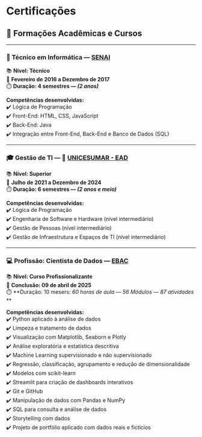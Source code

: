 # Certificações

## 📘 Formações Acadêmicas e Cursos

---

### 🏫 Técnico em Informática — [SENAI](https://www.sc.senai.br/) 
📚 **Nível: Técnico**   
📅 **Fevereiro de 2016 a Dezembro de 2017**  
⏱️ **Duração: 4 semestres — *(2 anos)***  

**Competências desenvolvidas:**  
✔️ Lógica de Programação  
✔️ Front-End: HTML, CSS, JavaScript  
✔️ Back-End: Java  
✔️ Integração entre Front-End, Back-End e Banco de Dados (SQL)  

---

### 🎓 Gestão de TI — 🔗 [UNICESUMAR - EAD](https://www.unicesumar.edu.br/) 
📚 **Nível: Superior**  
📅 **Julho de 2021 a Dezembro de 2024**  
⏱️ **Duração: 6 semestres — *(2 anos e meio)***   

**Competências desenvolvidas:**  
✔️ Lógica de Programação  
✔️ Engenharia de Software e Hardware (nível intermediário)  
✔️ Gestão de Pessoas (nível intermediário)  
✔️ Gestão de Infraestrutura e Espaços de TI (nível intermediário)  

---

### 💻 Profissão: Cientista de Dados — [EBAC](https://ebaconline.com.br/)   
📚 **Nível: Curso Profissionalizante**  
📅 **Conclusão: 09 de abril de 2025**   
⏱️ **Duração: 10 mesers: *60 horas de aula — 56 Módulos — 87 atividades* **  

**Competências desenvolvidas:**  
✔️ Python aplicado à análise de dados  
✔️ Limpeza e tratamento de dados  
✔️ Visualização com Matplotlib, Seaborn e Plotly  
✔️ Análise exploratória e estatística descritiva  
✔️ Machine Learning supervisionado e não supervisionado  
✔️ Regressão, classificação, agrupamento e redução de dimensionalidade  
✔️ Modelos com scikit-learn  
✔️ Streamlit para criação de dashboards interativos  
✔️ Git e GitHub  
✔️ Manipulação de dados com Pandas e NumPy  
✔️ SQL para consulta e análise de dados  
✔️ Storytelling com dados  
✔️ Projeto de portfólio aplicado com dados reais e fictícios  
